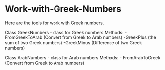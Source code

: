 # Work-with-Greek-Numbers
Here are the tools for work with Greek numbers. 

Class GreekNumbers - class for Greek numbers
      Methods:
                -FromGreekToArab (Convert from Greek to Arab numbers)
                -GreekPlus (the sum of two Greek numbers)
                -GreekMinus (Difference of two Greek numbers)
                     
Class ArabNumbers - class for Arab numbers
      Methods:
                - FromArabToGreek (Convert from Greek to Arab numbers)
                  
